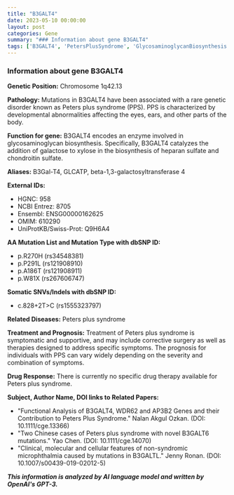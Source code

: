 ```yaml
---
title: "B3GALT4"
date: 2023-05-10 00:00:00
layout: post
categories: Gene
summary: "### Information about gene B3GALT4"
tags: ['B3GALT4', 'PetersPlusSyndrome', 'GlycosaminoglycanBiosynthesis', 'Mutation', 'SymptomaticTreatment', 'Prognosis', 'NoDrugTherapy', 'GeneticDisorder']
---
```


### Information about gene B3GALT4

**Genetic Position:** Chromosome 1q42.13

**Pathology:** Mutations in B3GALT4 have been associated with a rare genetic disorder known as Peters plus syndrome (PPS). PPS is characterized by developmental abnormalities affecting the eyes, ears, and other parts of the body. 

**Function for gene:** B3GALT4 encodes an enzyme involved in glycosaminoglycan biosynthesis. Specifically, B3GALT4 catalyzes the addition of galactose to xylose in the biosynthesis of heparan sulfate and chondroitin sulfate.

**Aliases:** B3Gal-T4, GLCATP, beta-1,3-galactosyltransferase 4

**External IDs:** 
- HGNC: 958
- NCBI Entrez: 8705
- Ensembl: ENSG00000162625
- OMIM: 610290
- UniProtKB/Swiss-Prot: Q9H6A4

**AA Mutation List and Mutation Type with dbSNP ID:**
- p.R270H (rs34548381)
- p.P291L (rs121908910)
- p.A186T (rs121908911)
- p.W81X (rs267606747)

**Somatic SNVs/Indels with dbSNP ID:**
- c.828+2T>C (rs1555323797)

**Related Diseases:** Peters plus syndrome

**Treatment and Prognosis:** Treatment of Peters plus syndrome is symptomatic and supportive, and may include corrective surgery as well as therapies designed to address specific symptoms. The prognosis for individuals with PPS can vary widely depending on the severity and combination of symptoms.

**Drug Response:** There is currently no specific drug therapy available for Peters plus syndrome.

**Subject, Author Name, DOI links to Related Papers:**
- "Functional Analysis of B3GALT4, WDR62 and AP3B2 Genes and their Contribution to Peters Plus Syndrome." Nalan Akgul Ozkan. (DOI: 10.1111/cge.13366)
- "Two Chinese cases of Peters plus syndrome with novel B3GALT6 mutations." Yao Chen. (DOI: 10.1111/cge.14070)
- "Clinical, molecular and cellular features of non-syndromic microphthalmia caused by mutations in B3GALTL." Jenny Ronan. (DOI: 10.1007/s00439-019-02012-5)

**_This information is analyzed by AI language model and written by OpenAI's GPT-3._**